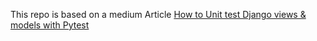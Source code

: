 This repo is based on a medium Article [How to Unit test Django views & models with Pytest](https://medium.com/analytics-vidhya/how-to-unit-test-django-views-models-with-pytest-f44ea2c6bdc2)
